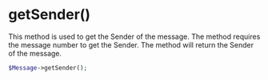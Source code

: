 # getSender()
This method is used to get the Sender of the message. The method requires the message number to get the Sender. The method will return the Sender of the message.

```php
$Message->getSender();
```
